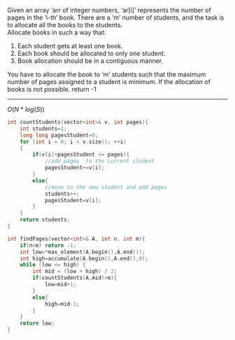 Given an array ‘arr of integer numbers, ‘ar[i]’ represents the number of pages in the ‘i-th’ book. There are a ‘m’ number of students, and the task is to allocate all the books to the students.  
Allocate books in such a way that:

1. Each student gets at least one book.
2. Each book should be allocated to only one student.
3. Book allocation should be in a contiguous manner.

You have to allocate the book to ‘m’ students such that the maximum number of pages assigned to a student is minimum. If the allocation of books is not possible. return -1

---
$O(N * log(S))$
```cpp
int countStudents(vector<int>& v, int pages){
    int students=1;
    long long pagesStudent=0;
    for (int i = 0; i < v.size(); ++i)
    {
        if(v[i]+pagesStudent <= pages){
            //add pages  to the current student
            pagesStudent+=v[i];
        }
        else{
            //move to the new student and add pages
            students++;
            pagesStudent=v[i];
        }
    }
    return students;
}

int findPages(vector<int>& A, int n, int m){
    if(n<m) return -1;
    int low=*max_element(A.begin(),A.end());
    int high=accumulate(A.begin(),A.end(),0);
    while (low <= high) {
        int mid = (low + high) / 2; 
        if(countStudents(A,mid)>m){
            low=mid+1;
        }
        else{
            high=mid-1;
        }
    }
    return low;
}
```